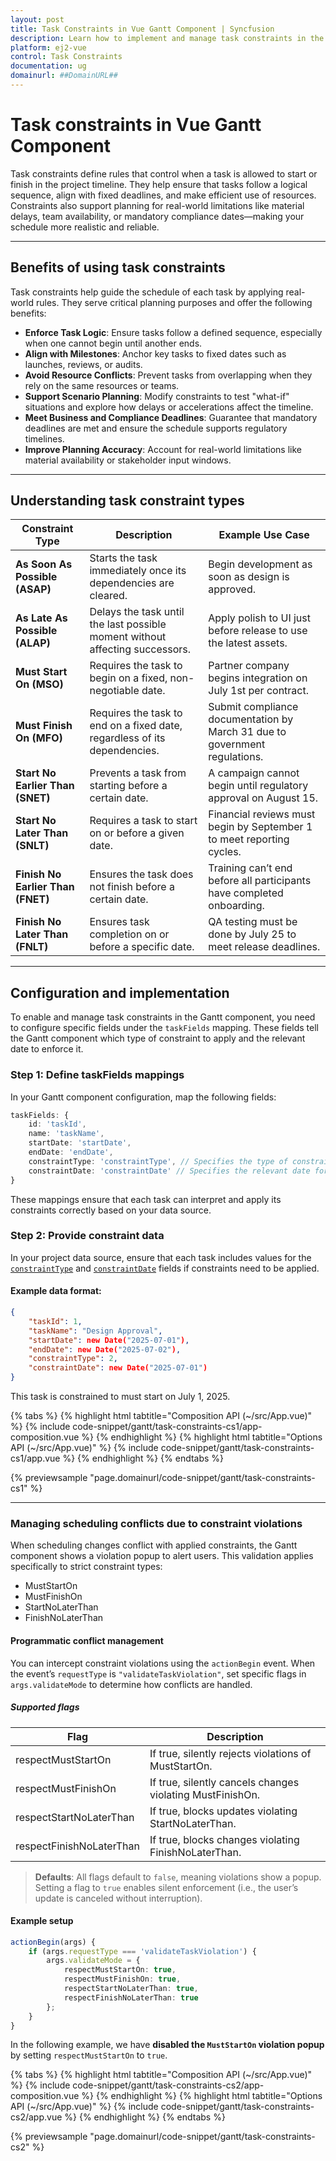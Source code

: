 ```yaml
---
layout: post
title: Task Constraints in Vue Gantt Component | Syncfusion 
description: Learn how to implement and manage task constraints in the Syncfusion Vue Gantt component to enforce scheduling rules and dependencies.
platform: ej2-vue
control: Task Constraints 
documentation: ug
domainurl: ##DomainURL##
---
```


# Task constraints in Vue Gantt Component

Task constraints define rules that control when a task is allowed to start or finish in the project timeline. They help ensure that tasks follow a logical sequence, align with fixed deadlines, and make efficient use of resources. Constraints also support planning for real-world limitations like material delays, team availability, or mandatory compliance dates—making your schedule more realistic and reliable.

---

## Benefits of using task constraints

Task constraints help guide the schedule of each task by applying real-world rules. They serve critical planning purposes and offer the following benefits:
- **Enforce Task Logic**: Ensure tasks follow a defined sequence, especially when one cannot begin until another ends.
- **Align with Milestones**: Anchor key tasks to fixed dates such as launches, reviews, or audits.
- **Avoid Resource Conflicts**: Prevent tasks from overlapping when they rely on the same resources or teams.
- **Support Scenario Planning**: Modify constraints to test "what-if" situations and explore how delays or accelerations affect the timeline.
- **Meet Business and Compliance Deadlines**: Guarantee that mandatory deadlines are met and ensure the schedule supports regulatory timelines.
- **Improve Planning Accuracy**: Account for real-world limitations like material availability or stakeholder input windows.

---

## Understanding task constraint types

| Constraint Type | Description | Example Use Case |
|------------------------------|-----------------------------------------------------------------------------|----------------------------------------------------------------------------------|
| **As Soon As Possible (ASAP)** | Starts the task immediately once its dependencies are cleared. | Begin development as soon as design is approved. |
| **As Late As Possible (ALAP)** | Delays the task until the last possible moment without affecting successors. | Apply polish to UI just before release to use the latest assets. |
| **Must Start On (MSO)** | Requires the task to begin on a fixed, non-negotiable date. | Partner company begins integration on July 1st per contract. |
| **Must Finish On (MFO)** | Requires the task to end on a fixed date, regardless of its dependencies. | Submit compliance documentation by March 31 due to government regulations. |
| **Start No Earlier Than (SNET)** | Prevents a task from starting before a certain date. | A campaign cannot begin until regulatory approval on August 15. |
| **Start No Later Than (SNLT)** | Requires a task to start on or before a given date. | Financial reviews must begin by September 1 to meet reporting cycles. |
| **Finish No Earlier Than (FNET)** | Ensures the task does not finish before a certain date. | Training can’t end before all participants have completed onboarding. |
| **Finish No Later Than (FNLT)** | Ensures task completion on or before a specific date. | QA testing must be done by July 25 to meet release deadlines. |

---

## Configuration and implementation

To enable and manage task constraints in the Gantt component, you need to configure specific fields under the `taskFields` mapping. These fields tell the Gantt component which type of constraint to apply and the relevant date to enforce it.

### Step 1: Define taskFields mappings

In your Gantt component configuration, map the following fields:

```ts
taskFields: {
    id: 'taskId',
    name: 'taskName',
    startDate: 'startDate',
    endDate: 'endDate',
    constraintType: 'constraintType', // Specifies the type of constraint (e.g., 2 for MustStartOn)
    constraintDate: 'constraintDate' // Specifies the relevant date for the constraint
}
```

These mappings ensure that each task can interpret and apply its constraints correctly based on your data source.

### Step 2: Provide constraint data

In your project data source, ensure that each task includes values for the [`constraintType`](https://ej2.syncfusion.com/vue/documentation/api/gantt/taskFieldsModel/#constrainttype) and [`constraintDate`](https://ej2.syncfusion.com/vue/documentation/api/gantt/taskFieldsModel/#constraintdate) fields if constraints need to be applied.

#### Example data format:

```json
{
    "taskId": 1,
    "taskName": "Design Approval",
    "startDate": new Date("2025-07-01"),
    "endDate": new Date("2025-07-02"),
    "constraintType": 2,
    "constraintDate": new Date("2025-07-01")
}
```

This task is constrained to must start on July 1, 2025.

{% tabs %}
{% highlight html tabtitle="Composition API (~/src/App.vue)" %}
{% include code-snippet/gantt/task-constraints-cs1/app-composition.vue %}
{% endhighlight %}
{% highlight html tabtitle="Options API (~/src/App.vue)" %}
{% include code-snippet/gantt/task-constraints-cs1/app.vue %}
{% endhighlight %}
{% endtabs %}
        
{% previewsample "page.domainurl/code-snippet/gantt/task-constraints-cs1" %}

---

### Managing scheduling conflicts due to constraint violations

When scheduling changes conflict with applied constraints, the Gantt component shows a violation popup to alert users. This validation applies specifically to strict constraint types:
- MustStartOn
- MustFinishOn
- StartNoLaterThan
- FinishNoLaterThan

#### Programmatic conflict management

You can intercept constraint violations using the `actionBegin` event. When the event’s `requestType` is `"validateTaskViolation"`, set specific flags in `args.validateMode` to determine how conflicts are handled.

##### Supported flags

| Flag | Description |
|-----------------------------|--------------------------------------------------------------|
| respectMustStartOn | If true, silently rejects violations of MustStartOn. |
| respectMustFinishOn | If true, silently cancels changes violating MustFinishOn. |
| respectStartNoLaterThan | If true, blocks updates violating StartNoLaterThan. |
| respectFinishNoLaterThan | If true, blocks changes violating FinishNoLaterThan. |

> **Defaults**: All flags default to `false`, meaning violations show a popup. Setting a flag to `true` enables silent enforcement (i.e., the user’s update is canceled without interruption).

#### Example setup

```ts
actionBegin(args) {
    if (args.requestType === 'validateTaskViolation') {
        args.validateMode = {
            respectMustStartOn: true,
            respectMustFinishOn: true,
            respectStartNoLaterThan: true,
            respectFinishNoLaterThan: true
        };
    }
}
```

In the following example, we have **disabled the `MustStartOn` violation popup** by setting `respectMustStartOn` to `true`.

{% tabs %}
{% highlight html tabtitle="Composition API (~/src/App.vue)" %}
{% include code-snippet/gantt/task-constraints-cs2/app-composition.vue %}
{% endhighlight %}
{% highlight html tabtitle="Options API (~/src/App.vue)" %}
{% include code-snippet/gantt/task-constraints-cs2/app.vue %}
{% endhighlight %}
{% endtabs %}
        
{% previewsample "page.domainurl/code-snippet/gantt/task-constraints-cs2" %}

